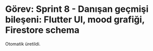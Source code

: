 # Görev: Sprint 8 - Danışan geçmişi bileşeni: Flutter UI, mood grafiği, Firestore schema

Otomatik üretildi.
